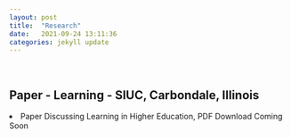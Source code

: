 ```yaml
---
layout: post
title:  "Research"
date:   2021-09-24 13:11:36
categories: jekyll update
---
```

<br>

Paper - Learning - SIUC, Carbondale, Illinois  
---
<li>Paper Discussing Learning in Higher Education, PDF Download Coming Soon </li>

<br>

